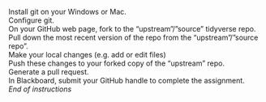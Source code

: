 Install git on your Windows or Mac.  
Configure git.   
On your GitHub web page, fork to the “upstream”/”source” tidyverse repo.      
Pull down the most recent version of the repo from the “upstream”/”source repo”.      
Make your local changes (e.g. add or edit files)  
Push these changes to your forked copy of the “upstream” repo.      
Generate a pull request.      
In Blackboard, submit your GitHub handle to complete the assignment.     
*End of instructions*  